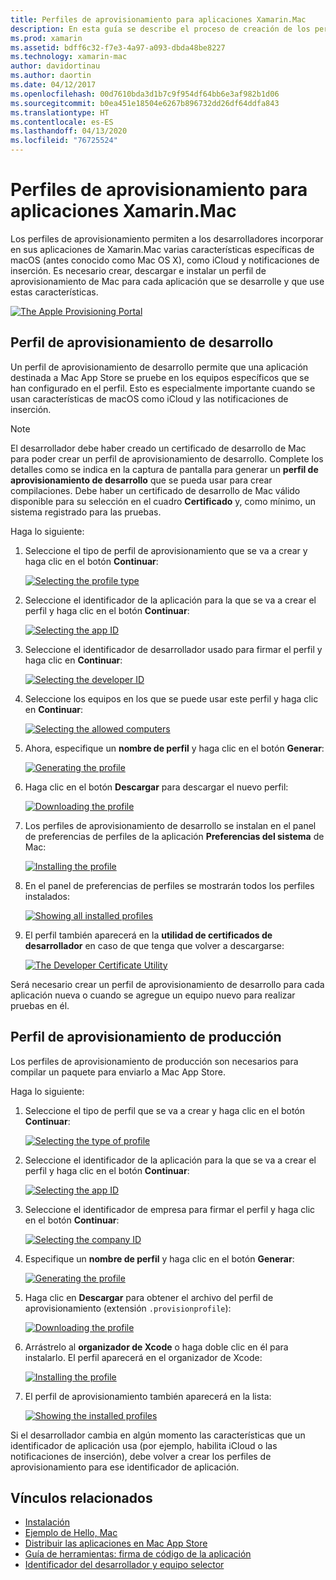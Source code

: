 ```yaml
---
title: Perfiles de aprovisionamiento para aplicaciones Xamarin.Mac
description: En esta guía se describe el proceso de creación de los perfiles de aprovisionamiento necesarios para publicar una aplicación Xamarin.Mac.
ms.prod: xamarin
ms.assetid: bdff6c32-f7e3-4a97-a093-dbda48be8227
ms.technology: xamarin-mac
author: davidortinau
ms.author: daortin
ms.date: 04/12/2017
ms.openlocfilehash: 00d7610bda3d1b7c9f954df64bb6e3af982b1d06
ms.sourcegitcommit: b0ea451e18504e6267b896732dd26df64ddfa843
ms.translationtype: HT
ms.contentlocale: es-ES
ms.lasthandoff: 04/13/2020
ms.locfileid: "76725524"
---
```

# <a name="provisioning-profiles-for-xamarinmac-apps"></a>Perfiles de aprovisionamiento para aplicaciones Xamarin.Mac

Los perfiles de aprovisionamiento permiten a los desarrolladores incorporar en sus aplicaciones de Xamarin.Mac varias características específicas de macOS (antes conocido como Mac OS X), como iCloud y notificaciones de inserción. Es necesario crear, descargar e instalar un perfil de aprovisionamiento de Mac para cada aplicación que se desarrolle y que use estas características.

[![](profiles-images/certif13.png "The Apple Provisioning Portal")](profiles-images/certif13.png#lightbox)

## <a name="development-provisioning-profile"></a>Perfil de aprovisionamiento de desarrollo

Un perfil de aprovisionamiento de desarrollo permite que una aplicación destinada a Mac App Store se pruebe en los equipos específicos que se han configurado en el perfil. Esto es especialmente importante cuando se usan características de macOS como iCloud y las notificaciones de inserción.

> [!NOTE]
> El desarrollador debe haber creado un certificado de desarrollo de Mac para poder crear un perfil de aprovisionamiento de desarrollo. Complete los detalles como se indica en la captura de pantalla para generar un **perfil de aprovisionamiento de desarrollo** que se pueda usar para crear compilaciones. Debe haber un certificado de desarrollo de Mac válido disponible para su selección en el cuadro **Certificado** y, como mínimo, un sistema registrado para las pruebas.

Haga lo siguiente:

1. Seleccione el tipo de perfil de aprovisionamiento que se va a crear y haga clic en el botón **Continuar**:

    [![](profiles-images/certif14.png "Selecting the profile type")](profiles-images/certif14.png#lightbox)
2. Seleccione el identificador de la aplicación para la que se va a crear el perfil y haga clic en el botón **Continuar**:

    [![](profiles-images/certif15.png "Selecting the app ID")](profiles-images/certif15.png#lightbox)
3. Seleccione el identificador de desarrollador usado para firmar el perfil y haga clic en **Continuar**:

    [![](profiles-images/certif16.png "Selecting the developer ID")](profiles-images/certif16.png#lightbox)
4. Seleccione los equipos en los que se puede usar este perfil y haga clic en **Continuar**:

    [![](profiles-images/certif17.png "Selecting the allowed computers")](profiles-images/certif17.png#lightbox)
5. Ahora, especifique un **nombre de perfil** y haga clic en el botón **Generar**:

    [![](profiles-images/certif18.png "Generating the profile")](profiles-images/certif18.png#lightbox)
6. Haga clic en el botón **Descargar** para descargar el nuevo perfil:

    [![](profiles-images/certif19.png "Downloading the profile")](profiles-images/certif19.png#lightbox)
7. Los perfiles de aprovisionamiento de desarrollo se instalan en el panel de preferencias de perfiles de la aplicación **Preferencias del sistema** de Mac:

    [![](profiles-images/certif20.png "Installing the profile")](profiles-images/certif20.png#lightbox)
8. En el panel de preferencias de perfiles se mostrarán todos los perfiles instalados:

    [![](profiles-images/image47.png "Showing all installed profiles")](profiles-images/image47.png#lightbox)
9. El perfil también aparecerá en la **utilidad de certificados de desarrollador** en caso de que tenga que volver a descargarse:

    [![](profiles-images/image48.png "The Developer Certificate Utility")](profiles-images/image48.png#lightbox)

Será necesario crear un perfil de aprovisionamiento de desarrollo para cada aplicación nueva o cuando se agregue un equipo nuevo para realizar pruebas en él.

## <a name="production-provisioning-profile"></a>Perfil de aprovisionamiento de producción

Los perfiles de aprovisionamiento de producción son necesarios para compilar un paquete para enviarlo a Mac App Store.

Haga lo siguiente:

1. Seleccione el tipo de perfil que se va a crear y haga clic en el botón **Continuar**:

    [![](profiles-images/certif21.png "Selecting the type of profile")](profiles-images/certif21.png#lightbox)
2. Seleccione el identificador de la aplicación para la que se va a crear el perfil y haga clic en el botón **Continuar**:

    [![](profiles-images/certif15.png "Selecting the app ID")](profiles-images/certif15.png#lightbox)
3. Seleccione el identificador de empresa para firmar el perfil y haga clic en el botón **Continuar**:

    [![](profiles-images/certif23.png "Selecting the company ID")](profiles-images/certif23.png#lightbox)
4. Especifique un **nombre de perfil** y haga clic en el botón **Generar**:

    [![](profiles-images/certif24.png "Generating the profile")](profiles-images/certif24.png#lightbox)
5. Haga clic en **Descargar** para obtener el archivo del perfil de aprovisionamiento (extensión `.provisionprofile`):

    [![](profiles-images/certif25.png "Downloading the profile")](profiles-images/certif25.png#lightbox)
6. Arrástrelo al **organizador de Xcode** o haga doble clic en él para instalarlo. El perfil aparecerá en el organizador de Xcode:

    [![](profiles-images/image51.png "Installing the profile")](profiles-images/image51.png#lightbox)
7. El perfil de aprovisionamiento también aparecerá en la lista:

    [![](profiles-images/certif26.png "Showing the installed profiles")](profiles-images/certif26.png#lightbox)

Si el desarrollador cambia en algún momento las características que un identificador de aplicación usa (por ejemplo, habilita iCloud o las notificaciones de inserción), debe volver a crear los perfiles de aprovisionamiento para ese identificador de aplicación.

## <a name="related-links"></a>Vínculos relacionados

- [Instalación](~//mac/get-started/installation.md)
- [Ejemplo de Hello, Mac](~//mac/get-started/hello-mac.md)
- [Distribuir las aplicaciones en Mac App Store](https://developer.apple.com/devcenter/mac/checklist/)
- [Guía de herramientas: firma de código de la aplicación](https://developer.apple.com/library/mac/#documentation/ToolsLanguages/Conceptual/OSXWorkflowGuide/CodeSigning/CodeSigning.html)
- [Identificador del desarrollador y equipo selector](https://developer.apple.com/developer-id/)
